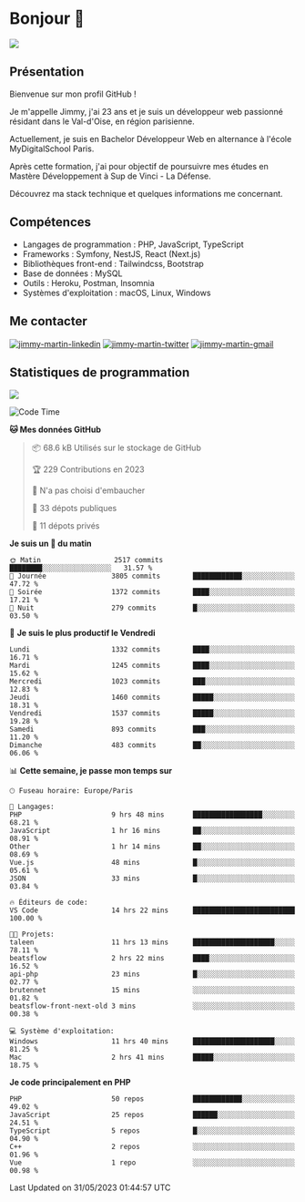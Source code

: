 # Bonjour 👋

![](https://komarev.com/ghpvc/?username=jimmy-martin&color=1a1b27)

## Présentation

Bienvenue sur mon profil GitHub !

Je m'appelle Jimmy, j'ai 23 ans et je suis un développeur web passionné résidant dans le Val-d'Oise, en région parisienne.

Actuellement, je suis en Bachelor Développeur Web en alternance à l'école MyDigitalSchool Paris.

Après cette formation, j'ai pour objectif de poursuivre mes études en Mastère Développement à Sup de Vinci - La Défense.

Découvrez ma stack technique et quelques informations me concernant.

## Compétences

- Langages de programmation : PHP, JavaScript, TypeScript
- Frameworks : Symfony, NestJS, React (Next.js)
- Bibliothèques front-end : Tailwindcss, Bootstrap
- Base de données : MySQL
- Outils : Heroku, Postman, Insomnia
- Systèmes d'exploitation : macOS, Linux, Windows

## Me contacter

<p>
<a href="https://www.linkedin.com/in/jimmy-martin-dev/" target="_blank"><img align="center" src="https://img.shields.io/badge/-LinkedIn-0077B5?style=for-the-badge&logo=Linkedin&logoColor=white" alt="jimmy-martin-linkedin"/></a>
<a href="https://twitter.com/jimmydev_" target="_blank"><img align="center" src="https://img.shields.io/badge/-Twitter-1DA1F2?style=for-the-badge&logo=Twitter&logoColor=white" alt="jimmy-martin-twitter"/></a>
<a href="mailto:jimmy.martin952@gmail.com" target="_blank"><img align="center" src="https://img.shields.io/badge/gmail-D14836?style=for-the-badge&logo=gmail&logoColor=white" alt="jimmy-martin-gmail"/></a>
</p>

## Statistiques de programmation

<a href="https://github-readme-stats.vercel.app/api/top-langs/?username=jimmy-martin&layout=compact">
  <img align="center" src="https://github-readme-stats.vercel.app/api/top-langs/?username=jimmy-martin&layout=compact"/>
</a>

<!--START_SECTION:waka-->
![Code Time](http://img.shields.io/badge/Code%20Time-1%2C849%20hrs%2040%20mins-blue)

**🐱 Mes données GitHub** 

> 📦 68.6 kB Utilisés sur le stockage de GitHub 
 > 
> 🏆 229 Contributions en 2023
 > 
> 🚫 N'a pas choisi d'embaucher
 > 
> 📜 33 dépots publiques 
 > 
> 🔑 11 dépots privés 
 > 
**Je suis un 🐤 du matin** 

```text
🌞 Matin                  2517 commits        ████████░░░░░░░░░░░░░░░░░   31.57 % 
🌆 Journée                3805 commits        ████████████░░░░░░░░░░░░░   47.72 % 
🌃 Soirée                 1372 commits        ████░░░░░░░░░░░░░░░░░░░░░   17.21 % 
🌙 Nuit                   279 commits         █░░░░░░░░░░░░░░░░░░░░░░░░   03.50 % 
```
📅 **Je suis le plus productif le Vendredi** 

```text
Lundi                    1332 commits        ████░░░░░░░░░░░░░░░░░░░░░   16.71 % 
Mardi                    1245 commits        ████░░░░░░░░░░░░░░░░░░░░░   15.62 % 
Mercredi                 1023 commits        ███░░░░░░░░░░░░░░░░░░░░░░   12.83 % 
Jeudi                    1460 commits        █████░░░░░░░░░░░░░░░░░░░░   18.31 % 
Vendredi                 1537 commits        █████░░░░░░░░░░░░░░░░░░░░   19.28 % 
Samedi                   893 commits         ███░░░░░░░░░░░░░░░░░░░░░░   11.20 % 
Dimanche                 483 commits         ██░░░░░░░░░░░░░░░░░░░░░░░   06.06 % 
```


📊 **Cette semaine, je passe mon temps sur** 

```text
🕑︎ Fuseau horaire: Europe/Paris

💬 Langages: 
PHP                      9 hrs 48 mins       █████████████████░░░░░░░░   68.21 % 
JavaScript               1 hr 16 mins        ██░░░░░░░░░░░░░░░░░░░░░░░   08.91 % 
Other                    1 hr 14 mins        ██░░░░░░░░░░░░░░░░░░░░░░░   08.69 % 
Vue.js                   48 mins             █░░░░░░░░░░░░░░░░░░░░░░░░   05.61 % 
JSON                     33 mins             █░░░░░░░░░░░░░░░░░░░░░░░░   03.84 % 

🔥 Éditeurs de code: 
VS Code                  14 hrs 22 mins      █████████████████████████   100.00 % 

🐱‍💻 Projets: 
taleen                   11 hrs 13 mins      ████████████████████░░░░░   78.11 % 
beatsflow                2 hrs 22 mins       ████░░░░░░░░░░░░░░░░░░░░░   16.52 % 
api-php                  23 mins             █░░░░░░░░░░░░░░░░░░░░░░░░   02.77 % 
brutennet                15 mins             ░░░░░░░░░░░░░░░░░░░░░░░░░   01.82 % 
beatsflow-front-next-old 3 mins              ░░░░░░░░░░░░░░░░░░░░░░░░░   00.38 % 

💻 Système d'exploitation: 
Windows                  11 hrs 40 mins      ████████████████████░░░░░   81.25 % 
Mac                      2 hrs 41 mins       █████░░░░░░░░░░░░░░░░░░░░   18.75 % 
```

**Je code principalement en PHP** 

```text
PHP                      50 repos            ████████████░░░░░░░░░░░░░   49.02 % 
JavaScript               25 repos            ██████░░░░░░░░░░░░░░░░░░░   24.51 % 
TypeScript               5 repos             █░░░░░░░░░░░░░░░░░░░░░░░░   04.90 % 
C++                      2 repos             ░░░░░░░░░░░░░░░░░░░░░░░░░   01.96 % 
Vue                      1 repo              ░░░░░░░░░░░░░░░░░░░░░░░░░   00.98 % 
```




 Last Updated on 31/05/2023 01:44:57 UTC
<!--END_SECTION:waka-->


